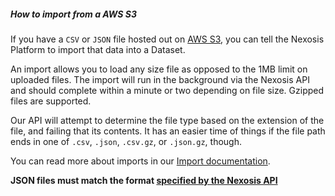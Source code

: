 ##### How to import from a AWS S3
If you have a `CSV` or `JSON` file hosted out on <a href="https://aws.amazon.com/s3">AWS S3</a>, you can tell the Nexosis Platform to import that data into a Dataset. 

An import allows you to load any size file as opposed to the 1MB limit on uploaded files. The import will run in the background via the Nexosis API and should complete within a minute or two depending on file size. Gzipped files are supported.

Our API will attempt to determine the file type based on the extension of the file, and failing that its contents.  It has an easier time of things if the file path ends in one of `.csv`, `.json`, `.csv.gz`, or `.json.gz`, though.

You can read more about imports in our <a href="http://docs.nexosis.com/guides/importing-data#importing-from-aws-s3" target="_blank">Import documentation</a>.

**JSON files must match the format <a href="https://developers.nexosis.com/docs/services/98847a3fbbe64f73aa959d3cededb3af/operations/datasets-add-data" target="_blank">specified by the Nexosis API</a>**